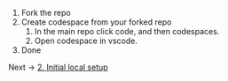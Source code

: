 1. Fork the repo
2. Create codespace from your forked repo
   1. In the main repo click code, and then codespaces.
   2. Open codespace in vscode.
3. Done

Next -> [2. Initial local setup](https://github.com/ShelbyJenkins/shelby-as-a-service/blob/main/documentation/2_local_setup.md)